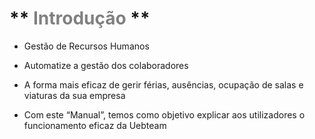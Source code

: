 # ** <span style="color:Grey">Introdução</span> **          

- Gestão de Recursos Humanos 

- Automatize a gestão dos colaboradores 

- A forma mais eficaz de gerir férias, ausências, ocupação de salas e viaturas da sua empresa

 - Com este “Manual”, temos como objetivo explicar aos utilizadores o funcionamento eficaz da Uebteam
 
 


 